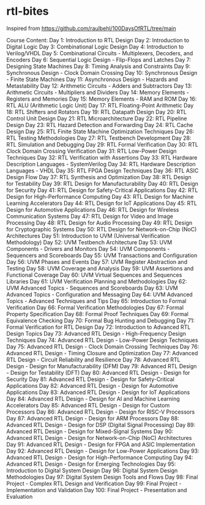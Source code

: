# rtl-bites
Inspired from https://github.com/raulbehl/100DaysOfRTL/tree/main

Course Content:
Day 1: Introduction to RTL Design
Day 2: Introduction to Digital Logic
Day 3: Combinational Logic Design
Day 4: Introduction to Verilog/VHDL
Day 5: Combinational Circuits - Multiplexers, Decoders, and Encoders
Day 6: Sequential Logic Design - Flip-Flops and Latches
Day 7: Designing State Machines
Day 8: Timing Analysis and Constraints
Day 9: Synchronous Design - Clock Domain Crossing
Day 10: Synchronous Design - Finite State Machines
Day 11: Asynchronous Design - Hazards and Metastability
Day 12: Arithmetic Circuits - Adders and Subtractors
Day 13: Arithmetic Circuits - Multipliers and Dividers
Day 14: Memory Elements - Registers and Memories
Day 15: Memory Elements - RAM and ROM
Day 16: RTL ALU (Arithmetic Logic Unit)
Day 17: RTL Floating-Point Arithmetic
Day 18: RTL Shifters and Rotators
Day 19: RTL Datapath Design
Day 20: RTL Control Unit Design
Day 21: RTL Microarchitecture
Day 22: RTL Pipeline Design
Day 23: RTL Hazard Detection and Forwarding
Day 24: RTL Cache Design
Day 25: RTL Finite State Machine Optimization Techniques
Day 26: RTL Testing Methodologies
Day 27: RTL Testbench Development
Day 28: RTL Simulation and Debugging
Day 29: RTL Formal Verification
Day 30: RTL Clock Domain Crossing Verification
Day 31: RTL Low-Power Design Techniques
Day 32: RTL Verification with Assertions
Day 33: RTL Hardware Description Languages - SystemVerilog
Day 34: RTL Hardware Description Languages - VHDL
Day 35: RTL FPGA Design Techniques
Day 36: RTL ASIC Design Flow
Day 37: RTL Synthesis and Optimization
Day 38: RTL Design for Testability
Day 39: RTL Design for Manufacturability
Day 40: RTL Design for Security
Day 41: RTL Design for Safety-Critical Applications
Day 42: RTL Design for High-Performance Computing
Day 43: RTL Design for Machine Learning Accelerators
Day 44: RTL Design for IoT Applications
Day 45: RTL Design for Automotive Applications
Day 46: RTL Design for Wireless Communication Systems
Day 47: RTL Design for Video and Image Processing
Day 48: RTL Design for Audio Processing
Day 49: RTL Design for Cryptographic Systems
Day 50: RTL Design for Network-on-Chip (NoC) Architectures
Day 51: Introduction to UVM (Universal Verification Methodology)
Day 52: UVM Testbench Architecture
Day 53: UVM Components - Drivers and Monitors
Day 54: UVM Components - Sequencers and Scoreboards
Day 55: UVM Transactions and Configuration
Day 56: UVM Phases and Events
Day 57: UVM Register Abstraction and Testing
Day 58: UVM Coverage and Analysis
Day 59: UVM Assertions and Functional Coverage
Day 60: UVM Virtual Sequences and Sequences Libraries
Day 61: UVM Verification Planning and Methodologies
Day 62: UVM Advanced Topics - Sequences and Scoreboards
Day 63: UVM Advanced Topics - Configuration and Messaging
Day 64: UVM Advanced Topics - Advanced Techniques and Tips
Day 65: Introduction to Formal Verification
Day 66: Formal Verification Methodologies
Day 67: Formal Property Specification
Day 68: Formal Proof Techniques
Day 69: Formal Equivalence Checking
Day 70: Formal Bug Hunting and Debugging
Day 71: Formal Verification for RTL Design
Day 72: Introduction to Advanced RTL Design Topics
Day 73: Advanced RTL Design - High-Frequency Design Techniques
Day 74: Advanced RTL Design - Low-Power Design Techniques
Day 75: Advanced RTL Design - Clock Domain Crossing Techniques
Day 76: Advanced RTL Design - Timing Closure and Optimization
Day 77: Advanced RTL Design - Circuit Reliability and Resilience
Day 78: Advanced RTL Design - Design for Manufacturability (DFM)
Day 79: Advanced RTL Design - Design for Testability (DFT)
Day 80: Advanced RTL Design - Design for Security
Day 81: Advanced RTL Design - Design for Safety-Critical Applications
Day 82: Advanced RTL Design - Design for Automotive Applications
Day 83: Advanced RTL Design - Design for IoT Applications
Day 84: Advanced RTL Design - Design for AI and Machine Learning Accelerators
Day 85: Advanced RTL Design - Design for Custom Processors
Day 86: Advanced RTL Design - Design for RISC-V Processors
Day 87: Advanced RTL Design - Design for ARM Processors
Day 88: Advanced RTL Design - Design for DSP (Digital Signal Processing)
Day 89: Advanced RTL Design - Design for Mixed-Signal Systems
Day 90: Advanced RTL Design - Design for Network-on-Chip (NoC) Architectures
Day 91: Advanced RTL Design - Design for FPGA and ASIC Implementation
Day 92: Advanced RTL Design - Design for Low-Power Applications
Day 93: Advanced RTL Design - Design for High-Performance Computing
Day 94: Advanced RTL Design - Design for Emerging Technologies
Day 95: Introduction to Digital System Design
Day 96: Digital System Design Methodologies
Day 97: Digital System Design Tools and Flows
Day 98: Final Project - Complex RTL Design and Verification
Day 99: Final Project - Implementation and Validation
Day 100: Final Project - Presentation and Evaluation
